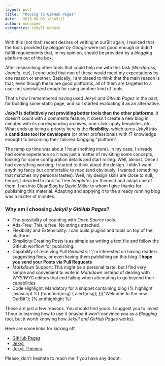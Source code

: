 ```yaml
---
layout: post
title:  "Moving to GitHub Pages"
date:   2015-08-03 18:43:21
author: nohorbee
categories: jekyll update
---
```


With this (not that) recent desires of writing at ourBit again, I realized that the tools provided by *blogger by Google* were not good enough or didn't fulfill requirements that, in my opinion, should be provided by a *blogging* platform out of the box<!--MORE-->.  

After researching other tools that could help me with this task (*Wordpress, Joomla*, etc), I concluded that non of these would meet my expectations by one reason or another. Basically, I am biased to think that the main reason is that, even though these are good platforms, all of them are targeted to a user not specialized enogh for using another kind of tools.  

That's how I remembered having used *Jekyll and GitHub Pages* in the past, for building some static page, and so I started evaluating it as an alternative.  

***Jekyll*** **is definitively not providing better tools than the other platforms**. It doesn't count with a comments feature, it doesn't create a new blog in minutes with its corresponding archives, one-click-apply templates, etc. What ends up being a priority here is the **flexibility**, which turns *Jekyll* into a **candidate tool for developers** (or other professionals with IT knowledge enough) to becoming their tailored *blogging* "platform".  

The ramp up time was about 1 hour (nothing more). In my case, I already had some experience so it was just a matter of revisiting some concepts, looking for some configuration details and start rolling. Well, almost. Once I had everything working, I started to think about the design. I didn't want anything fancy but comfortable to read (and obviously, I wanted something that matches my personal tastes). Well, my design skills are close to null, hence, I decided to look for free *templates (or themes)* and adapt one of them. I ran into [CleanBlog](https://github.com/IronSummitMedia/startbootstrap-clean-blog) by [David Miller](https://github.com/davidtmiller) to whom I give thanks for publishing this material. Adapting and applying it to the already running blog was a matter of minutes.  

### Why am I choosing *Jekyll y GitHub Pages*?

- The possibility of counting with *Open Source* tools.
- Ads-Free: This is free. No strings attached.
- Flexibility and Extensibility: I can build plugins and tools on top of the platform.
- Simplicity:Creating Posts is as simple as writing a text file and follow the GitHub worflow for publishing.
- Capability of receiving *Pull Requests*: I';'m interested on having readers suggesting fixes, or even having them publishing on this blog. **I hope you send your Posts via Pull Requests**
- *Markdown* Support: This might be a personal taste, but I find very simple and convenient to write in *Markdown* instead of dealing with *WYSIWYG* editors that end failing when attempting to go beyond their capabilities
- Code Highlight: Mandatory for a snippet containing blog
{% highlight javascript %}
(function(msg) {
  alert(msg);
})("Welcome to the new OurBit");
{% endhighlight %}

These are just a few reasons. You should find yours. I suggest you to invest 1 hour in learning how to use it (maybe it won't convince you as a *Blogging* tool, but it worth knowing how *Jekyll and GitHub Pages* works).  

Here are some links for kicking off

- [GitHub Pages](https://pages.github.com/)  
- [Jekyll](http://jekyllrb.com/)  
- [Jekyll Themes](http://jekyllthemes.org/)

Please, don't hesitate to reach me if you have any doubt.  
